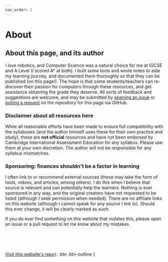 ```yaml
---
nav_order: 1
---
```


# About

## About this page, and its author
I love robotics, and Computer Science was a natural choice for me at IGCSE and A Level (I scored A* at both). I built some tools and wrote notes to aide my learning journey, and documented them thoroughly so that they can be published (on this page!). The hope is that some students/teachers can re-discover their passion for computers through these resources, and get assistance obtaining the grade they deserve. All sorts of feedback and suggestions are welcome, and may be submitted by [opening an issue](https://docs.github.com/en/free-pro-team@latest/github/managing-your-work-on-github/creating-an-issue) or [pulling a request](https://docs.github.com/en/free-pro-team@latest/github/collaborating-with-issues-and-pull-requests/about-pull-requests) on the repository for this page via GitHub.

### Disclaimer about all resources here
While all reasonable efforts have been made to ensure full compatibility with the syllabuses (and the author himself uses these for their own practice and study), these are **not official** resources and have not been endorsed by Cambridge International Assessment Education for any syllabus. Please use them at your own discretion. The author will not be responsible for any syllabus mismatches.

### Sponsoring: finances shouldn't be a factor in learning
I often link to or recommend external sources (these may take the form of tools, vidoes, and articles, among others). I do this when I believe that source is relevant and can potentially help the learners. Nothing is ever sponsored in any way, and the original creators have not requested to be listed (although I seek permission when needed). There are no affiliate links on this website (although I cannot speak for any source I link to). Should this ever change, it will be clearly marked as such.

If you do ever find something on this website that violates this, please open an issue or a pull request to let me know about my mistakes.

<br> <br> <br>

[Visit this website's repo](https://github.com/eccentricOrange/CAIE-Computer-Science){: .btn .btn-outline }